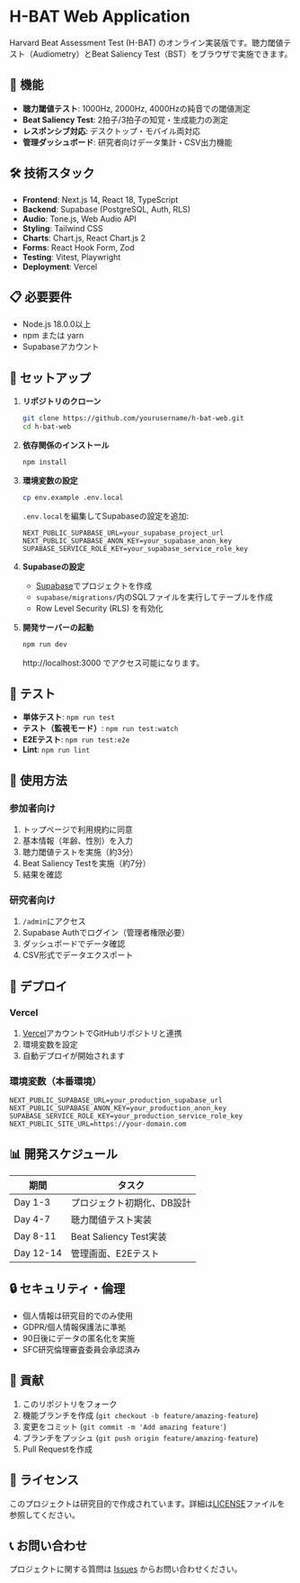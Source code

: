 # H-BAT Web Application

Harvard Beat Assessment Test (H-BAT) のオンライン実装版です。聴力閾値テスト（Audiometry）とBeat Saliency Test（BST）をブラウザで実施できます。

## 🚀 機能

- **聴力閾値テスト**: 1000Hz, 2000Hz, 4000Hzの純音での閾値測定
- **Beat Saliency Test**: 2拍子/3拍子の知覚・生成能力の測定
- **レスポンシブ対応**: デスクトップ・モバイル両対応
- **管理ダッシュボード**: 研究者向けデータ集計・CSV出力機能

## 🛠 技術スタック

- **Frontend**: Next.js 14, React 18, TypeScript
- **Backend**: Supabase (PostgreSQL, Auth, RLS)
- **Audio**: Tone.js, Web Audio API
- **Styling**: Tailwind CSS
- **Charts**: Chart.js, React Chart.js 2
- **Forms**: React Hook Form, Zod
- **Testing**: Vitest, Playwright
- **Deployment**: Vercel

## 📋 必要要件

- Node.js 18.0.0以上
- npm または yarn
- Supabaseアカウント

## 🔧 セットアップ

1. **リポジトリのクローン**
   ```bash
   git clone https://github.com/yourusername/h-bat-web.git
   cd h-bat-web
   ```

2. **依存関係のインストール**
   ```bash
   npm install
   ```

3. **環境変数の設定**
   ```bash
   cp env.example .env.local
   ```
   
   `.env.local`を編集してSupabaseの設定を追加:
   ```env
   NEXT_PUBLIC_SUPABASE_URL=your_supabase_project_url
   NEXT_PUBLIC_SUPABASE_ANON_KEY=your_supabase_anon_key
   SUPABASE_SERVICE_ROLE_KEY=your_supabase_service_role_key
   ```

4. **Supabaseの設定**
   - [Supabase](https://supabase.com)でプロジェクトを作成
   - `supabase/migrations/`内のSQLファイルを実行してテーブルを作成
   - Row Level Security (RLS) を有効化

5. **開発サーバーの起動**
   ```bash
   npm run dev
   ```
   
   http://localhost:3000 でアクセス可能になります。

## 🧪 テスト

- **単体テスト**: `npm run test`
- **テスト（監視モード）**: `npm run test:watch`
- **E2Eテスト**: `npm run test:e2e`
- **Lint**: `npm run lint`

## 📱 使用方法

### 参加者向け

1. トップページで利用規約に同意
2. 基本情報（年齢、性別）を入力
3. 聴力閾値テストを実施（約3分）
4. Beat Saliency Testを実施（約7分）
5. 結果を確認

### 研究者向け

1. `/admin`にアクセス
2. Supabase Authでログイン（管理者権限必要）
3. ダッシュボードでデータ確認
4. CSV形式でデータエクスポート

## 🚀 デプロイ

### Vercel

1. [Vercel](https://vercel.com)アカウントでGitHubリポジトリと連携
2. 環境変数を設定
3. 自動デプロイが開始されます

### 環境変数（本番環境）

```env
NEXT_PUBLIC_SUPABASE_URL=your_production_supabase_url
NEXT_PUBLIC_SUPABASE_ANON_KEY=your_production_anon_key
SUPABASE_SERVICE_ROLE_KEY=your_production_service_role_key
NEXT_PUBLIC_SITE_URL=https://your-domain.com
```

## 📊 開発スケジュール

| 期間 | タスク |
|------|--------|
| Day 1-3 | プロジェクト初期化、DB設計 |
| Day 4-7 | 聴力閾値テスト実装 |
| Day 8-11 | Beat Saliency Test実装 |
| Day 12-14 | 管理画面、E2Eテスト |

## 🔒 セキュリティ・倫理

- 個人情報は研究目的でのみ使用
- GDPR/個人情報保護法に準拠
- 90日後にデータの匿名化を実施
- SFC研究倫理審査委員会承認済み

## 🤝 貢献

1. このリポジトリをフォーク
2. 機能ブランチを作成 (`git checkout -b feature/amazing-feature`)
3. 変更をコミット (`git commit -m 'Add amazing feature'`)
4. ブランチをプッシュ (`git push origin feature/amazing-feature`)
5. Pull Requestを作成

## 📄 ライセンス

このプロジェクトは研究目的で作成されています。詳細は[LICENSE](LICENSE)ファイルを参照してください。

## 📞 お問い合わせ

プロジェクトに関する質問は [Issues](https://github.com/yourusername/h-bat-web/issues) からお問い合わせください。
